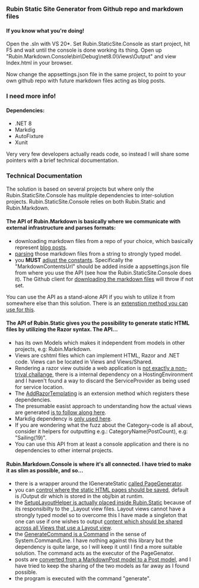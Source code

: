 ### Rubin Static Site Generator from Github repo and markdown files

#### If you know what you're doing!

Open the .sln with VS 20*. Set Rubin.StaticSite.Console as start project, hit F5 and wait until the console is done working its thing. Open up "Rubin.Markdown.Console\bin\Debug\net8.0\Views\Output" and view Index.html in your browser.

Now change the appsettings.json file in the same project, to point to your own github repo with future markdown files acting as blog posts.

### I need more info!

#### Dependencies:

- .NET 8
- Markdig
- AutoFixture
- Xunit

Very very few developers actually reads code, so instead I will share some pointers with a brief technical documentation.

### Technical Documentation

The solution is based on several projects but where only the Rubin.StaticSite.Console has mulitple dependencies to inter-solution projects. Rubin.StaticSite.Console relies on both Rubin.Static and Rubin.Markdown.

#### The API of Rubin.Markdown is basically where we communicate with  external infrastructure and parses formats:

- downloading markdown files from a repo of your choice, which basically represent [blog posts](https://github.com/Danielovich/markdownposts).
- [parsing](https://github.com/Danielovich/RubinStatic/blob/main/src/Rubin.Markdown/Parsers/MarkdownPostParser.cs) those markdown files from a string to strongly typed model.
- you **MUST** [adjust the constants](https://github.com/Danielovich/RubinStatic/blob/main/src/Rubin.Markdown/Constants.cs). Specifically the "MarkdownContentsUrl" should be added inside a appsettings.json file from where you use the API (see how the Rubin.StaticSite.Console does it). The Github client for [downloading the markdown files](https://github.com/Danielovich/RubinStatic/blob/main/src/Rubin.Markdown/GithubClient/GitHubApiService.cs) will throw if not set.

You can use the API as a stand-alone API if you wish to utilize it from somewhere else than this solution. There is an [extenstion method you can use for this](https://github.com/Danielovich/RubinStatic/blob/main/src/Rubin.Markdown/Extensions/StartupExtensions.cs).


#### The API of Rubin.Static gives you the possibility to generate static HTML files by utilizing the Razor syntax. The API...

- has its own Models which makes it independent from models in other projects, e.g: Rubin.Markdown.
- Views are cshtml files which can implement HTML, Razor and .NET code. Views can be located in Views and Views/Shared.
- Rendering a razor view outside a web application is [not exactly a non-trival challange](https://github.com/Danielovich/RubinStatic/blob/main/src/Rubin.Static/Infrastructure/Renderer.cs), there is a internal dependency on a HostingEnvironment and I haven't found a way to discard the ServiceProvider as being used for service location. 
- The [AddRazorTemplating](https://github.com/Danielovich/RubinStatic/blob/main/src/Rubin.Static/Infrastructure/StartupExtensions.cs) is an extension method which registers these dependencies.
- The presumable easist approach to understanding how the actual views are generated [is to follow along here](https://github.com/Danielovich/RubinStatic/blob/main/src/Rubin.Static/Services/GenerateStaticService.cs).
- Markdig dependency is [only used here](https://github.com/Danielovich/RubinStatic/blob/main/src/Rubin.Static/Services/TransformMarkdownToHTMLService.cs).
- If you are wondering what the fuzz about the Category-code is all about, consider it helpers for outputting e.g.: CategoryName(PostCount), e.g: "Sailing(19)".
- You can use this API from at least a console application and there is no dependencies to other internal projects.

#### Rubin.Markdown.Console is where it's all connected. I have tried to make it as slim as possible, and so...

- there is a wrapper around the IGenerateStatic [called PageGenerator](https://github.com/Danielovich/RubinStatic/blob/main/src/Rubin.Markdown.Console/Generators/PageGenerator.cs).
- you can [control where the static HTML pages should be saved](https://github.com/Danielovich/RubinStatic/blob/main/src/Rubin.Markdown.Console/Generators/FileSaver.cs), default is /Output dir which is stored in the obj/bin at runtim.
- the [SetupLayoutHelper is actually placed inside Rubin.Static](https://github.com/Danielovich/RubinStatic/blob/main/src/Rubin.Static/Infrastructure/LayoutHelper.cs) because of its responsibilty to the _Layout view files. Layout views cannot have a strongly typed model so to overcome this I have made a singleton that one can use if one wishes to output [content which should be shared across all Views that use a Layout view](https://github.com/Danielovich/RubinStatic/blob/main/src/Rubin.Static/Views/Shared/_Layout.cshtml). 
- the [GenerateCommand is a Command](https://github.com/Danielovich/RubinStatic/blob/main/src/Rubin.Markdown.Console/GenerateCommand.cs) in the sense of System.CommandLine. I have nothing against this library but the dependency is quite large, so I will keep  it until I find a more suitable solution. The command acts as the executor of the PageGenator.
- posts are [converted from a MarkdownPost model to a Post model](https://github.com/Danielovich/RubinStatic/blob/main/src/Rubin.Markdown.Console/Mappers/PostService.cs), and I have tried to keep the sharing of the two models as far away as I found possible.
- the program is executed with the command "generate".